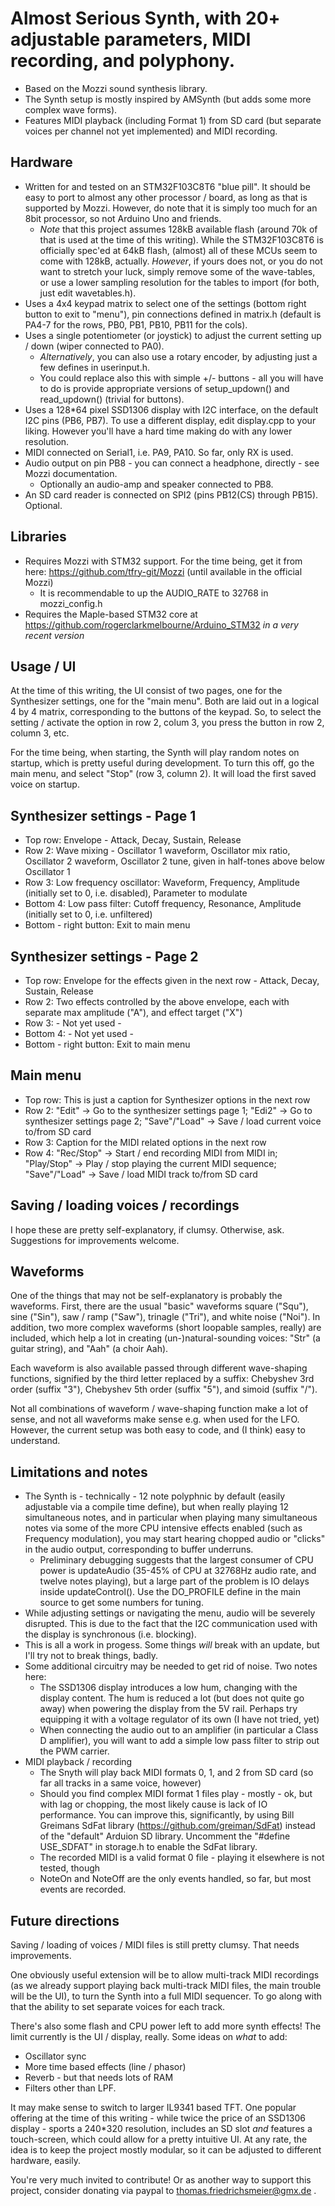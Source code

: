 # Almost Serious Synth, with 20+ adjustable parameters, MIDI recording, and polyphony.

- Based on the Mozzi sound synthesis library.
- The Synth setup is mostly inspired by AMSynth (but adds some more complex wave forms).
- Features MIDI playback (including Format 1) from SD card (but separate voices per channel not yet implemented)
  and MIDI recording.

## Hardware
- Written for and tested on an STM32F103C8T6 "blue pill". It should be easy to port to almost any other processor / board,
  as long as that is supported by Mozzi. However, do note that it is simply too much for an 8bit processor,
  so not Arduino Uno and friends.
  - *Note* that this project assumes 128kB available flash (around 70k of that is used at the time of this writing). While the STM32F103C8T6 is
   officially spec'ed at 64kB flash, (almost) all of these MCUs seem to come with 128kB, actually. _However_, if yours does not, or you
   do not want to stretch your luck, simply remove some of the wave-tables, or use a lower sampling resolution for the tables to import (for both,
   just edit wavetables.h).
- Uses a 4x4 keypad matrix to select one of the settings (bottom right button to exit to "menu"),
  pin connections defined in matrix.h (default is PA4-7 for the rows, PB0, PB1, PB10, PB11 for the cols).
- Uses a single potentiometer (or joystick) to adjust the current setting up / down (wiper connected to PA0).
  - _Alternatively_, you can also use a rotary encoder, by adjusting just a few defines in userinput.h.
  - You could replace also this with simple +/- buttons - all you will have to do is provide appropriate versions of setup_updown() and read_updown()
  (trivial for buttons).
- Uses a 128*64 pixel SSD1306 display with I2C interface, on the default I2C pins (PB6, PB7). To use a different display,
  edit display.cpp to your liking. However you'll have a hard time making do with any lower resolution.
- MIDI connected on Serial1, i.e. PA9, PA10. So far, only RX is used.
- Audio output on pin PB8 - you can connect a headphone, directly - see Mozzi documentation.
  - Optionally an audio-amp and speaker connected to PB8.
- An SD card reader is connected on SPI2 (pins PB12(CS) through PB15). Optional.

## Libraries
- Requires Mozzi with STM32 support. For the time being, get it from here: https://github.com/tfry-git/Mozzi  (until available in the official Mozzi)
  - It is recommendable to up the AUDIO_RATE to 32768 in mozzi_config.h
- Requires the Maple-based STM32 core at https://github.com/rogerclarkmelbourne/Arduino_STM32 *in a very recent version*

## Usage / UI
At the time of this writing, the UI consist of two pages, one for the Synthesizer settings, one for the "main menu". Both are laid out in a logical
4 by 4 matrix, corresponding to the buttons of the keypad. So, to select the setting / activate the option in row 2, colum 3, you press the button in
row 2, column 3, etc.

For the time being, when starting, the Synth will play random notes on startup, which is pretty useful during development. To turn this off,
go the main menu, and select "Stop" (row 3, column 2). It will load the first saved voice on startup.

## Synthesizer settings - Page 1
- Top row: Envelope - Attack, Decay, Sustain, Release
- Row 2: Wave mixing - Oscillator 1 waveform, Oscillator mix ratio, Oscillator 2 waveform, Oscillator 2 tune, given in half-tones above below Oscillator 1
- Row 3: Low frequency oscillator: Waveform, Frequency, Amplitude (initially set to 0, i.e. disabled), Parameter to modulate
- Bottom 4: Low pass filter: Cutoff frequency, Resonance, Amplitude (initially set to 0, i.e. unfiltered)
- Bottom - right button: Exit to main menu

## Synthesizer settings - Page 2
- Top row: Envelope for the effects given in the next row - Attack, Decay, Sustain, Release
- Row 2: Two effects controlled by the above envelope, each with separate max amplitude ("A"), and effect target ("X")
- Row 3: - Not yet used -
- Bottom 4: - Not yet used -
- Bottom - right button: Exit to main menu

## Main menu
- Top row: This is just a caption for Synthesizer options in  the next row
- Row 2: "Edit" -> Go to the synthesizer settings page 1; "Edi2" -> Go to synthesizer settings page 2; "Save"/"Load" -> Save / load current voice to/from SD card
- Row 3: Caption for the MIDI related options in the next row
- Row 4: "Rec/Stop" -> Start / end recording MIDI from MIDI in; "Play/Stop" -> Play / stop playing the current MIDI sequence; "Save"/"Load" -> Save / load MIDI track to/from SD card

## Saving / loading voices / recordings
I hope these are pretty self-explanatory, if clumsy. Otherwise, ask. Suggestions for improvements welcome.

## Waveforms
One of the things that may not be self-explanatory is probably the waveforms. First, there are the usual "basic" waveforms square ("Squ"), sine ("Sin"), saw / ramp ("Saw"),
trinagle ("Tri"), and white noise ("Noi"). In addition, two more complex waveforms (short loopable samples, really) are included, which help a lot in 
creating (un-)natural-sounding voices: "Str" (a guitar string), and "Aah" (a choir Aah).

Each waveform is also available passed through different wave-shaping functions, signified by the third letter replaced by a suffix: Chebyshev 3rd order (suffix "3"),
Chebyshev 5th order (suffix "5"), and simoid (suffix "/").

Not all combinations of waveform / wave-shaping function make a lot of sense, and not all waveforms make sense e.g. when used for the LFO. However, the current setup was
both easy to code, and (I think) easy to understand.

## Limitations and notes
- The Synth is - technically - 12 note polyphnic by default (easily adjustable via a compile time define), but when really playing 12 simultaneous notes, and in particular when playing
  many simultaneous notes via some of the more CPU intensive effects enabled (such as Frequency modulation), you may start hearing chopped audio or "clicks" in the audio output, corresponding to
  buffer underruns.
  - Preliminary debugging suggests that the largest consumer of CPU power is updateAudio (35-45% of CPU at 32768Hz audio rate, and twelve notes playing),
    but a large part of the problem is IO delays inside updateControl(). Use the DO_PROFILE define in the main source to get some numbers for tuning.
- While adjusting settings or navigating the menu, audio will be severely disrupted. This is due to the fact that the I2C communication used with the display is synchronous (i.e. blocking).
- This is all a work in progess. Some things _will_ break with an update, but I'll try not to break things, badly.
- Some additional circuitry may be needed to get rid of noise. Two notes here:
  - The SSD1306 display introduces a low hum, changing with the display content. The hum is reduced a lot (but does not quite go away) when powering the display from the 5V rail. Perhaps try
    equipping it with a voltage regulator of its own (I have not tried, yet)
  - When connecting the audio out to an amplifier (in particular a Class D amplifier), you will want to add a simple low pass filter to strip out the PWM carrier.
- MIDI playback / recording
  - The Snyth will play back MIDI formats 0, 1, and 2 from SD card (so far all tracks in a same voice, however)
  - Should you find complex MIDI format 1 files play - mostly - ok, but with lag or chopping, the most likely cause is lack of IO performance. You can improve this, significantly,
    by using Bill Greimans SdFat library (https://github.com/greiman/SdFat) instead of the "default" Arduion SD library. Uncomment the "#define USE_SDFAT" in storage.h to
    enable the SdFat library.
  - The recorded MIDI is a valid format 0 file - playing it elsewhere is not tested, though
  - NoteOn and NoteOff are the only events handled, so far, but most events are recorded.

## Future directions
Saving / loading of voices / MIDI files is still pretty clumsy. That needs improvements.

One obviously useful extension will be to allow multi-track MIDI recordings (as we already support playing back multi-track MIDI files, the main trouble will be the UI), to turn
the Synth into a full MIDI sequencer. To go along with that the ability to set separate voices for each track.

There's also some flash and CPU power left to add more synth effects! The limit currently is the UI / display, really. Some ideas on _what_ to add:
- Oscillator sync
- More time based effects (line / phasor)
- Reverb - but that needs lots of RAM
- Filters other than LPF.

It may make sense to switch to larger IL9341 based TFT. One popular offering at the time of this writing - while twice the price of an SSD1306 display - sports a 240*320 resolution,
includes an SD slot _and_ features a touch-screen, which could allow for a pretty intuitive UI. At any rate, the idea is to keep the project mostly modular, so it can be adjusted
to different hardware, easily.

You're very much invited to contribute! Or as another way to support this project, consider donating via paypal to thomas.friedrichsmeier@gmx.de .